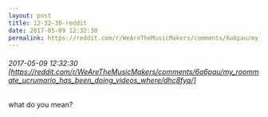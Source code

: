 ```yaml
---
layout: post
title: 12-32-30-reddit
date: 2017-05-09 12:32:30
permalink: https://reddit.com/r/WeAreTheMusicMakers/comments/6a6pau/my_roommate_ucrumario_has_been_doing_videos_where/dhc8fyq/
---
```


###### 2017-05-09 12:32:30 [https://reddit.com/r/WeAreTheMusicMakers/comments/6a6pau/my_roommate_ucrumario_has_been_doing_videos_where/dhc8fyq/]
what do you mean?
